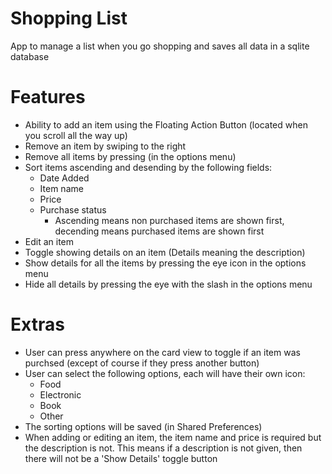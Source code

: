 # Shopping List

App to manage a list when you go shopping and saves all data in a sqlite database

# Features

* Ability to add an item using the Floating Action Button (located when you scroll all the way up)
* Remove an item by swiping to the right
* Remove all items by pressing (in the options menu)
* Sort items ascending and desending by the following fields:
  * Date Added
  * Item name
  * Price
  * Purchase status
    * Ascending means non purchased items are shown first, decending means purchased items are shown first
* Edit an item
* Toggle showing details on an item (Details meaning the description)
* Show details for all the items by pressing the eye icon in the options menu
* Hide all details by pressing the eye with the slash in the options menu

# Extras
* User can press anywhere on the card view to toggle if an item was purchsed (except of course if they press another button)
* User can select the following options, each will have their own icon:
  * Food
  * Electronic
  * Book
  * Other
* The sorting options will be saved (in Shared Preferences)
* When adding or editing an item, the item name and price is required but the description is not. This means if a description is not given, then there will not be a 'Show Details' toggle button
